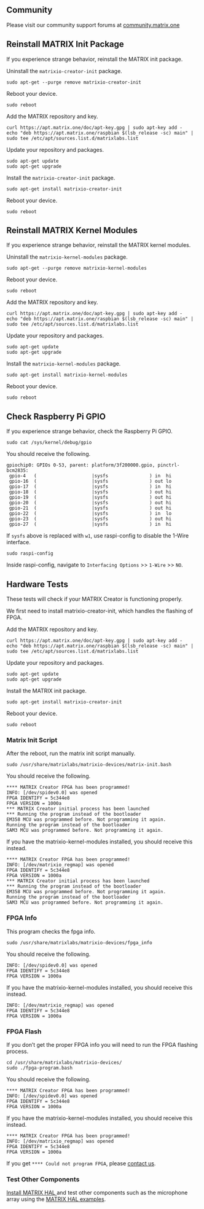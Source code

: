 ## Community

Please visit our community support forums at
<a href="http://community.matrix.one/" target="_blank">community.matrix.one</a>

## Reinstall MATRIX Init Package

If you experience strange behavior, reinstall the MATRIX init package.

Uninstall the `matrixio-creator-init` package.

```language-bash
sudo apt-get --purge remove matrixio-creator-init
```

Reboot your device.

```language-bash
sudo reboot
```

Add the MATRIX repository and key.

```language-bash
curl https://apt.matrix.one/doc/apt-key.gpg | sudo apt-key add -
echo "deb https://apt.matrix.one/raspbian $(lsb_release -sc) main" | sudo tee /etc/apt/sources.list.d/matrixlabs.list
```

Update your repository and packages.

```language-bash
sudo apt-get update
sudo apt-get upgrade
```

Install the `matrixio-creator-init` package.

```language-bash
sudo apt-get install matrixio-creator-init
```

Reboot your device.

```language-bash
sudo reboot
```

## Reinstall MATRIX Kernel Modules

If you experience strange behavior, reinstall the MATRIX kernel modules.

Uninstall the `matrixio-kernel-modules` package.

```language-bash
sudo apt-get --purge remove matrixio-kernel-modules
```

Reboot your device.

```language-bash
sudo reboot
```

Add the MATRIX repository and key.

```language-bash
curl https://apt.matrix.one/doc/apt-key.gpg | sudo apt-key add -
echo "deb https://apt.matrix.one/raspbian $(lsb_release -sc) main" | sudo tee /etc/apt/sources.list.d/matrixlabs.list
```

Update your repository and packages.

```language-bash
sudo apt-get update
sudo apt-get upgrade
```

Install the `matrixio-kernel-modules` package.

```language-bash
sudo apt-get install matrixio-kernel-modules
```

Reboot your device.

```language-bash
sudo reboot
```

## Check Raspberry Pi GPIO

If you experience strange behavior, check the Raspberry Pi GPIO.

```language-bash
sudo cat /sys/kernel/debug/gpio
```

You should receive the following.

```language-bash
gpiochip0: GPIOs 0-53, parent: platform/3f200000.gpio, pinctrl-bcm2835:
 gpio-4   (                    |sysfs               ) in  hi
 gpio-16  (                    |sysfs               ) out lo
 gpio-17  (                    |sysfs               ) in  hi
 gpio-18  (                    |sysfs               ) out hi
 gpio-19  (                    |sysfs               ) out hi
 gpio-20  (                    |sysfs               ) out hi
 gpio-21  (                    |sysfs               ) out hi
 gpio-22  (                    |sysfs               ) in  lo
 gpio-23  (                    |sysfs               ) out hi
 gpio-27  (                    |sysfs               ) in  hi
```

If `sysfs` above is replaced with `w1`, use raspi-config to disable the 1-Wire interface.

```language-bash
sudo raspi-config
```

Inside raspi-config, navigate to `Interfacing Options` >> `1-Wire` >> `NO`.

## Hardware Tests

These tests will check if your MATRIX Creator is functioning properly.

We first need to install matrixio-creator-init, which handles the flashing of FPGA.

Add the MATRIX repository and key.

```language-bash
curl https://apt.matrix.one/doc/apt-key.gpg | sudo apt-key add -
echo "deb https://apt.matrix.one/raspbian $(lsb_release -sc) main" | sudo tee /etc/apt/sources.list.d/matrixlabs.list
```

Update your repository and packages.

```language-bash
sudo apt-get update
sudo apt-get upgrade
```

Install the MATRIX init package.

```language-bash
sudo apt-get install matrixio-creator-init
```

Reboot your device.

```language-bash
sudo reboot
```

### Matrix Init Script

After the reboot, run the matrix init script manually.

```language-bash
sudo /usr/share/matrixlabs/matrixio-devices/matrix-init.bash
```

You should receive the following.

```language-bash
**** MATRIX Creator FPGA has been programmed!
INFO: [/dev/spidev0.0] was opened
FPGA IDENTIFY = 5c344e8
FPGA VERSION = 1000a
*** MATRIX Creator initial process has been launched
*** Running the program instead of the bootloader
EM358 MCU was programmed before. Not programming it again.
Running the program instead of the bootloader
SAM3 MCU was programmed before. Not programming it again.
```

If you have the matrixio-kernel-modules installed, you should receive this instead.

```language-bash
**** MATRIX Creator FPGA has been programmed!
INFO: [/dev/matrixio_regmap] was opened
FPGA IDENTIFY = 5c344e8
FPGA VERSION = 1000a
*** MATRIX Creator initial process has been launched
*** Running the program instead of the bootloader
EM358 MCU was programmed before. Not programming it again.
Running the program instead of the bootloader
SAM3 MCU was programmed before. Not programming it again.
```

### FPGA Info

This program checks the fpga info.

```language-bash
sudo /usr/share/matrixlabs/matrixio-devices/fpga_info
```

You should receive the following.

```language-bash
INFO: [/dev/spidev0.0] was opened
FPGA IDENTIFY = 5c344e8
FPGA VERSION = 1000a
```

If you have the matrixio-kernel-modules installed, you should receive this instead.

```language-bash
INFO: [/dev/matrixio_regmap] was opened
FPGA IDENTIFY = 5c344e8
FPGA VERSION = 1000a
```

### FPGA Flash

If you don’t get the proper FPGA info you will need to run the FPGA flashing process.

```language-bash
cd /usr/share/matrixlabs/matrixio-devices/
sudo ./fpga-program.bash
```

You should receive the following.

```language-bash
**** MATRIX Creator FPGA has been programmed!
INFO: [/dev/spidev0.0] was opened
FPGA IDENTIFY = 5c344e8
FPGA VERSION = 1000a
```

If you have the matrixio-kernel-modules installed, you should receive this instead.

```language-bash
**** MATRIX Creator FPGA has been programmed!
INFO: [/dev/matrixio_regmap] was opened
FPGA IDENTIFY = 5c344e8
FPGA VERSION = 1000a
```

If you get `**** Could not program FPGA`, please <a href="https://community.matrix.one" target="_blank">contact us</a></h3>.

### Test Other Components

<a href="/matrix-hal/getting-started/installation-package/" target="_blank">Install MATRIX HAL </a> and test other components such as the microphone array using the <a href="/matrix-hal/examples/" target="_blank">MATRIX HAL examples</a>.